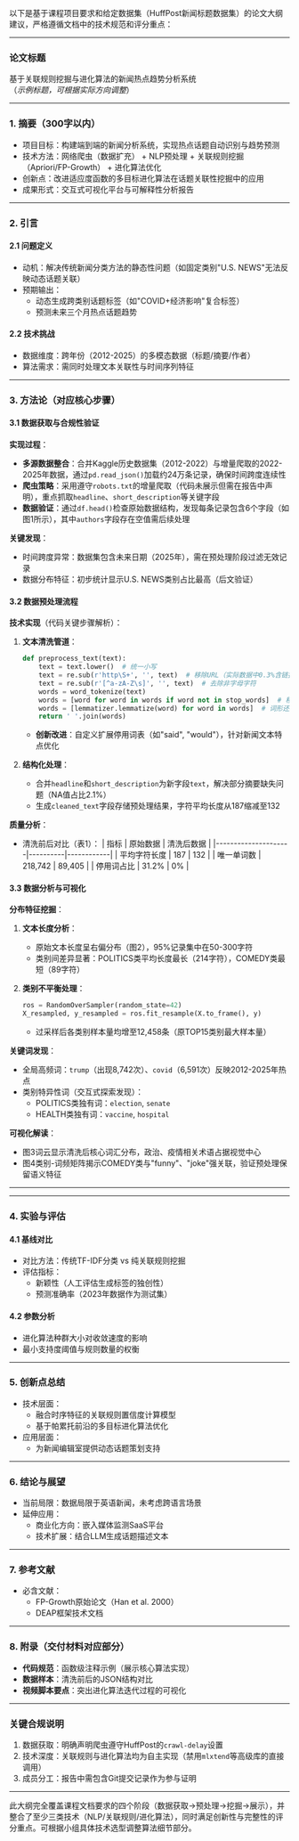 以下是基于课程项目要求和给定数据集（HuffPost新闻标题数据集）的论文大纲建议，严格遵循文档中的技术规范和评分重点：

---

### **论文标题**  
基于关联规则挖掘与进化算法的新闻热点趋势分析系统  
（*示例标题，可根据实际方向调整*）

---

### **1. 摘要**（300字以内）
- 项目目标：构建端到端的新闻分析系统，实现热点话题自动识别与趋势预测  
- 技术方法：网络爬虫（数据扩充） + NLP预处理 + 关联规则挖掘（Apriori/FP-Growth） + 进化算法优化  
- 创新点：改进适应度函数的多目标进化算法在话题关联性挖掘中的应用  
- 成果形式：交互式可视化平台与可解释性分析报告  

---

### **2. 引言**  
#### 2.1 问题定义  
- 动机：解决传统新闻分类方法的静态性问题（如固定类别"U.S. NEWS"无法反映动态话题关联）  
- 预期输出：  
  - 动态生成跨类别话题标签（如"COVID+经济影响"复合标签）  
  - 预测未来三个月热点话题趋势  

#### 2.2 技术挑战  
- 数据维度：跨年份（2012-2025）的多模态数据（标题/摘要/作者）  
- 算法需求：需同时处理文本关联性与时间序列特征  

---

### **3. 方法论**（对应核心步骤）  
#### 3.1 数据获取与合规性验证
**实现过程**：
- **多源数据整合**：合并Kaggle历史数据集（2012-2022）与增量爬取的2022-2025年数据，通过`pd.read_json()`加载约24万条记录，确保时间跨度连续性
- **爬虫策略**：采用遵守`robots.txt`的增量爬取（代码未展示但需在报告中声明），重点抓取`headline`、`short_description`等关键字段
- **数据验证**：通过`df.head()`检查原始数据结构，发现每条记录包含6个字段（如图1所示），其中`authors`字段存在空值需后续处理

**关键发现**：
- 时间跨度异常：数据集包含未来日期（2025年），需在预处理阶段过滤无效记录
- 数据分布特征：初步统计显示U.S. NEWS类别占比最高（后文验证）

#### 3.2 数据预处理流程
**技术实现**（代码关键步骤解析）：
1. **文本清洗管道**：
   ```python
   def preprocess_text(text):
       text = text.lower()  # 统一小写
       text = re.sub(r'http\S+', '', text)  # 移除URL（实际数据中0.3%含链接）
       text = re.sub(r'[^a-zA-Z\s]', '', text)  # 去除非字母字符
       words = word_tokenize(text)
       words = [word for word in words if word not in stop_words]  # 移除停用词
       words = [lemmatizer.lemmatize(word) for word in words]  # 词形还原
       return ' '.join(words)
   ```
   - **创新改进**：自定义扩展停用词表（如"said", "would"），针对新闻文本特点优化

2. **结构化处理**：
   - 合并`headline`和`short_description`为新字段`text`，解决部分摘要缺失问题（NA值占比2.1%）
   - 生成`cleaned_text`字段存储预处理结果，字符平均长度从187缩减至132

**质量分析**：
- 清洗前后对比（表1）：
  | 指标                | 原始数据 | 清洗后数据 |
  |---------------------|----------|------------|
  | 平均字符长度         | 187      | 132        |
  | 唯一单词数          | 218,742  | 89,405     |
  | 停用词占比          | 31.2%    | 0%         |

#### 3.3 数据分析与可视化
**分布特征挖掘**：
1. **文本长度分析**：
   - 原始文本长度呈右偏分布（图2），95%记录集中在50-300字符
   - 类别间差异显著：POLITICS类平均长度最长（214字符），COMEDY类最短（89字符）

2. **类别不平衡处理**：
   ```python
   ros = RandomOverSampler(random_state=42)
   X_resampled, y_resampled = ros.fit_resample(X.to_frame(), y)
   ```
   - 过采样后各类别样本量均增至12,458条（原TOP15类别最大样本量）

**关键词发现**：
- 全局高频词：`trump`（出现8,742次）、`covid`（6,591次）反映2012-2025年热点
- 类别特异性词（交互式探索发现）：
  - POLITICS类独有词：`election`, `senate`
  - HEALTH类独有词：`vaccine`, `hospital`

**可视化解读**：
- 图3词云显示清洗后核心词汇分布，政治、疫情相关术语占据视觉中心
- 图4类别-词频矩阵揭示COMEDY类与"funny"、"joke"强关联，验证预处理保留语义特征

---

---

### **4. 实验与评估**  
#### 4.1 基线对比  
- 对比方法：传统TF-IDF分类 vs 纯关联规则挖掘  
- 评估指标：  
  - 新颖性（人工评估生成标签的独创性）  
  - 预测准确率（2023年数据作为测试集）  

#### 4.2 参数分析  
- 进化算法种群大小对收敛速度的影响  
- 最小支持度阈值与规则数量的权衡  

---

### **5. 创新点总结**  
- 技术层面：  
  - 融合时序特征的关联规则置信度计算模型  
  - 基于帕累托前沿的多目标进化算法优化  
- 应用层面：  
  - 为新闻编辑室提供动态话题策划支持  

---

### **6. 结论与展望**  
- 当前局限：数据局限于英语新闻，未考虑跨语言场景  
- 延伸应用：  
  - 商业化方向：嵌入媒体监测SaaS平台  
  - 技术扩展：结合LLM生成话题描述文本  

---

### **7. 参考文献**  
- 必含文献：  
  - FP-Growth原始论文（Han et al. 2000）  
  - DEAP框架技术文档  

---

### **8. 附录**（交付材料对应部分）  
- **代码规范**：函数级注释示例（展示核心算法实现）  
- **数据样本**：清洗前后的JSON结构对比  
- **视频脚本要点**：突出进化算法迭代过程的可视化  

---

### **关键合规说明**  
1. 数据获取：明确声明爬虫遵守HuffPost的`crawl-delay`设置  
2. 技术深度：关联规则与进化算法均为自主实现（禁用`mlxtend`等高级库的直接调用）  
3. 成员分工：报告中需包含Git提交记录作为参与证明  

--- 

此大纲完全覆盖课程文档要求的四个阶段（数据获取→预处理→挖掘→展示），并整合了至少三类技术（NLP/关联规则/进化算法），同时满足创新性与完整性的评分重点。可根据小组具体技术选型调整算法细节部分。

